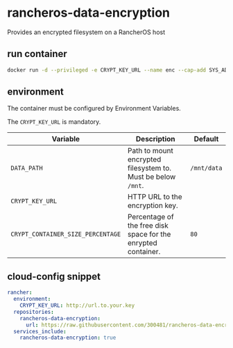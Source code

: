 # rancheros-data-encryption

Provides an encrypted filesystem on a RancherOS host

## run container

```bash
docker run -d --privileged -e CRYPT_KEY_URL --name enc --cap-add SYS_ADMIN --cap-add DAC_READ_SEARCH --cap-add MKNOD -v /mnt:/mnt -v /dev:/dev 300481/rancheros-data-encryption
```

## environment

The container must be configured by Environment Variables.

The `CRYPT_KEY_URL` is mandatory.

|Variable|Description|Default|
|--------|-----------|-------|
|`DATA_PATH`|Path to mount encrypted filesystem to. Must be below `/mnt`.|`/mnt/data`|
|`CRYPT_KEY_URL`|HTTP URL to the encryption key.||
|`CRYPT_CONTAINER_SIZE_PERCENTAGE`|Percentage of the free disk space for the enrypted container.|`80`|

## cloud-config snippet

```yaml
rancher:
  environment:
    CRYPT_KEY_URL: http://url.to.your.key
  repositories:
    rancheros-data-encryption:
      url: https://raw.githubusercontent.com/300481/rancheros-data-encryption/master
  services_include:
    rancheros-data-encryption: true
```
